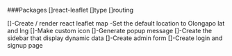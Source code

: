 ###Packages
[]react-leaflet
[]type
[]routing

[]-Create / render react leaflet map
-Set the default location to Olongapo lat and lng
[]-Make custom icon
[]-Generate popup message
[]-Create the sidebar that display dynamic data
[]-Create admin form
[]-Create login and signup page

